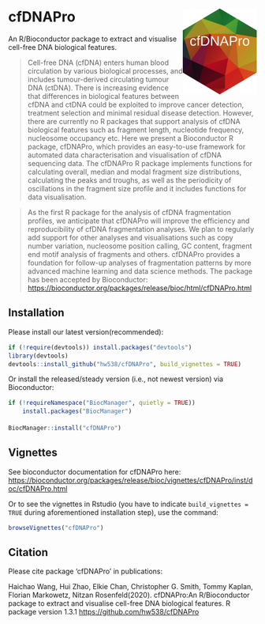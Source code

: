 # cfDNAPro  <img src="vignettes/logo.png" width="150" align="right">

 An R/Bioconductor package to extract and visualise cell-free DNA biological features.

> Cell-free DNA (cfDNA) enters human blood circulation by various biological processes, and includes tumour-derived circulating tumour DNA (ctDNA). There is increasing evidence that differences in biological features between cfDNA and ctDNA could be exploited to improve cancer detection, treatment selection and minimal residual disease detection. However, there are currently no R packages that support analysis of cfDNA biological features such as fragment length, nucleotide frequency, nucleosome occupancy etc. Here we present a Bioconductor R package, cfDNAPro, which provides an easy-to-use framework for automated data characterisation and visualisation of cfDNA sequencing data. The cfDNAPro R package implements functions for calculating overall, median and modal fragment size distributions, calculating the peaks and troughs, as well as the periodicity of oscillations in the fragment size profile and it includes functions for data visualisation. 

> As the first R package for the analysis of cfDNA fragmentation profiles, we anticipate that cfDNAPro will improve the efficiency and reproducibility of cfDNA fragmentation analyses. We plan to regularly add support for other analyses and visualisations such as copy number variation, nucleosome position calling, GC content, fragment end motif analysis of fragments and others. cfDNAPro provides a foundation for follow-up analyses of fragmentation patterns by more advanced machine learning and data science methods. The package has been accepted by Bioconductor: https://bioconductor.org/packages/release/bioc/html/cfDNAPro.html 


## Installation

Please install our latest version(recommended):

```R
if (!require(devtools)) install.packages("devtools")
library(devtools)
devtools::install_github("hw538/cfDNAPro", build_vignettes = TRUE)
```

Or install the released/steady version (i.e., not newest version) 
via Bioconductor:
```R
if (!requireNamespace("BiocManager", quietly = TRUE))
    install.packages("BiocManager")

BiocManager::install("cfDNAPro")
```

## Vignettes

See bioconductor documentation for cfDNAPro here: https://bioconductor.org/packages/release/bioc/vignettes/cfDNAPro/inst/doc/cfDNAPro.html

Or to see the vignettes in Rstudio (you have to indicate `build_vignettes = TRUE` during aforementioned installation step), use the command:

```R
browseVignettes("cfDNAPro")
```
## Citation

Please cite package ‘cfDNAPro’ in publications:

Haichao Wang, Hui Zhao, Elkie Chan, Christopher G. Smith, Tommy Kaplan, Florian Markowetz, Nitzan Rosenfeld(2020). cfDNAPro:An R/Bioconductor package to extract and visualise cell-free DNA biological features. R package version 1.3.1 <https://github.com/hw538/cfDNAPro>
